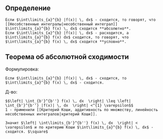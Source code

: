 ## Определение
```spoiler-markdown
Если $\int\limits_{a}^{b} |f(x)| \, dx$ - сходится, то говорят, что [[Несобственные интегралы|несобственный интеграл]] $\int\limits_{a}^{b} f(x) \, dx$ сходится **абсолютно**.
Если $\int\limits_{a}^{b} |f(x)| \, dx$ - расходится, а $\int\limits_{a}^{b} f(x) dx$ сходится, то говорят, что $\int\limits_{a}^{b} f(x) \, dx$ сходится **условно**.
```

## Теорема об абсолютной сходимости
Формулировка:
```spoiler-markdown
Если $\int\limits_{a}^{b} |f(x)| \, dx$ - сходится, то $\int\limits_{a}^{b} f(x) \, dx$ - сходится.
```

Д-во:
```spoiler-markdown
$$\left| \int_{b'}^{b''} f(x) \, dx  \right| \leq \left| \int_{b'}^{b''} |f(x)| \, dx  \right| <^{1} \varepsilon$$
1 - применили [[Критерий Коши, аддитивность по множеству, линейность несобственных интегралов|критерий Коши]].

Значит $\left| \int\limits_{b'}^{b''} f(x) \, dx  \right| < \varepsilon$ и по критерию Коши $\int\limits_{a}^{b} f(x) \, dx$ - сходится. $\square$
```
